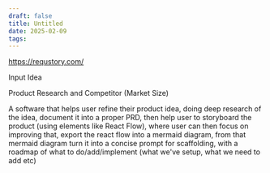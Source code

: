 ```yaml
---
draft: false
title: Untitled
date: 2025-02-09
tags:
---
```

https://requstory.com/

Input Idea

Product Research and Competitor (Market Size)


A software that helps user refine their product idea, doing deep research of the idea, document it into a proper PRD, then help user to storyboard the product (using elements like React Flow), where user can then focus on improving that, export the react flow into a mermaid diagram, from that mermaid diagram turn it into a concise prompt for scaffolding, with a roadmap of what to do/add/implement (what we've setup, what we need to add etc)


